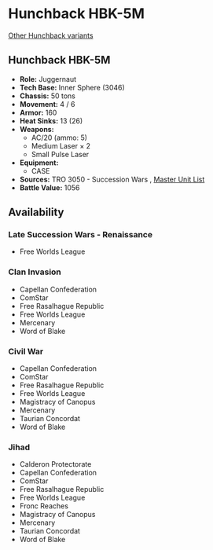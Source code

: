# Hunchback HBK-5M 

[Other Hunchback variants](../hunchback.md) 

## Hunchback HBK-5M 

- **Role:** Juggernaut 
- **Tech Base:** Inner Sphere (3046) 
- **Chassis:** 50 tons 
- **Movement:** 4 / 6 
- **Armor:** 160 
- **Heat Sinks:** 13 (26) 
- **Weapons:** 
  - AC/20 (ammo: 5) 
  - Medium Laser × 2 
  - Small Pulse Laser 
- **Equipment:** 
  - CASE 
- **Sources:** TRO 3050 - Succession Wars , [Master Unit List](http://masterunitlist.info/Unit/Details/1561/hunchback-hbk-5m) 
- **Battle Value:** 1056 

## Availability 

### Late Succession Wars - Renaissance 

- Free Worlds League 

### Clan Invasion 

- Capellan Confederation 
- ComStar 
- Free Rasalhague Republic 
- Free Worlds League 
- Mercenary 
- Word of Blake 

### Civil War 

- Capellan Confederation 
- ComStar 
- Free Rasalhague Republic 
- Free Worlds League 
- Magistracy of Canopus 
- Mercenary 
- Taurian Concordat 
- Word of Blake 

### Jihad 

- Calderon Protectorate 
- Capellan Confederation 
- ComStar 
- Free Rasalhague Republic 
- Free Worlds League 
- Fronc Reaches 
- Magistracy of Canopus 
- Mercenary 
- Taurian Concordat 
- Word of Blake 

